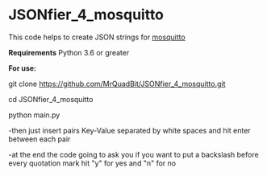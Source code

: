 # JSONfier_4_mosquitto
This code helps to create JSON strings for [mosquitto](https://mosquitto.org/)

**Requirements**
Python 3.6 or greater

**For use:**

git clone https://github.com/MrQuadBit/JSONfier_4_mosquitto.git

cd JSONfier_4_mosquitto 

python main.py


-then just insert pairs Key-Value separated by white spaces and hit enter between each pair

-at the end the code going to ask you if you want to put a backslash before every quotation mark hit "y" for yes and "n" for no

